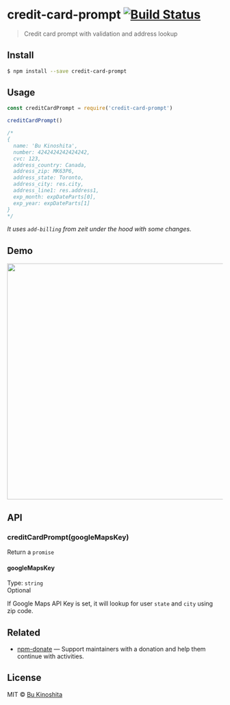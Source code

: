 # credit-card-prompt [![Build Status](https://travis-ci.org/bukinoshita/credit-card-prompt.svg?branch=master)](https://travis-ci.org/bukinoshita/credit-card-prompt)

> Credit card prompt with validation and address lookup


## Install
```bash
$ npm install --save credit-card-prompt
```


## Usage
```js
const creditCardPrompt = require('credit-card-prompt')

creditCardPrompt()

/*
{
  name: 'Bu Kinoshita',
  number: 4242424242424242,
  cvc: 123,
  address_country: Canada,
  address_zip: MK63P6,
  address_state: Toronto,
  address_city: res.city,
  address_line1: res.address1,
  exp_month: expDateParts[0],
  exp_year: expDateParts[1]
}
*/
```

_It uses `add-billing` from zeit under the hood with some changes._


## Demo

<img src="https://github.com/bukinoshita/credit-card-prompt/blob/master/demo.gif" width="550">


## API

### creditCardPrompt(googleMapsKey)

Return a `promise`

#### googleMapsKey

Type: `string`<br/>
Optional

If Google Maps API Key is set, it will lookup for user `state` and `city` using zip code.


## Related

- [npm-donate](https://github.com/bukinoshita/npm-donate) — Support maintainers with a donation and help them continue with activities.


## License

MIT © [Bu Kinoshita](https://bukinoshita.io)
